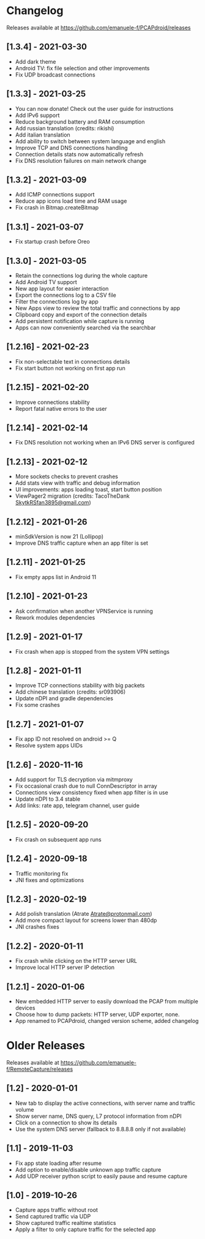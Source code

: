 # Changelog

Releases available at https://github.com/emanuele-f/PCAPdroid/releases

## [1.3.4] - 2021-03-30
- Add dark theme
- Android TV: fix file selection and other improvements
- Fix UDP broadcast connections

## [1.3.3] - 2021-03-25
- You can now donate! Check out the user guide for instructions
- Add IPv6 support
- Reduce background battery and RAM consumption
- Add russian translation (credits: rikishi)
- Add italian translation
- Add ability to switch between system language and english
- Improve TCP and DNS connections handling
- Connection details stats now automatically refresh
- Fix DNS resolution failures on main network change

## [1.3.2] - 2021-03-09
- Add ICMP connections support
- Reduce app icons load time and RAM usage
- Fix crash in Bitmap.createBitmap

## [1.3.1] - 2021-03-07
- Fix startup crash before Oreo

## [1.3.0] - 2021-03-05
- Retain the connections log during the whole capture
- Add Android TV support
- New app layout for easier interaction
- Export the connections log to a CSV file
- Filter the connections log by app
- New Apps view to review the total traffic and connections by app
- Clipboard copy and export of the connection details
- Add persistent notification while capture is running
- Apps can now conveniently searched via the searchbar

## [1.2.16] - 2021-02-23
- Fix non-selectable text in connections details
- Fix start button not working on first app run

## [1.2.15] - 2021-02-20
- Improve connections stability
- Report fatal native errors to the user

## [1.2.14] - 2021-02-14
- Fix DNS resolution not working when an IPv6 DNS server is configured

## [1.2.13] - 2021-02-12
- More sockets checks to prevent crashes
- Add stats view with traffic and debug information
- UI improvements: apps loading toast, start button position
- ViewPager2 migration (credits: TacoTheDank <SkytkRSfan3895@gmail.com>)

## [1.2.12] - 2021-01-26
- minSdkVersion is now 21 (Lollipop)
- Improve DNS traffic capture when an app filter is set

## [1.2.11] - 2021-01-25
- Fix empty apps list in Android 11

## [1.2.10] - 2021-01-23
- Ask confirmation when another VPNService is running
- Rework modules dependencies

## [1.2.9] - 2021-01-17
- Fix crash when app is stopped from the system VPN settings

## [1.2.8] - 2021-01-11
- Improve TCP connections stability with big packets
- Add chinese translation (credits: sr093906)
- Update nDPI and gradle dependencies
- Fix some crashes

## [1.2.7] - 2021-01-07
- Fix app ID not resolved on android >= Q
- Resolve system apps UIDs

## [1.2.6] - 2020-11-16
- Add support for TLS decryption via mitmproxy
- Fix occasional crash due to null ConnDescriptor in array
- Connections view consistency fixed when app filter is in use
- Update nDPI to 3.4 stable
- Add links: rate app, telegram channel, user guide

## [1.2.5] - 2020-09-20
- Fix crash on subsequent app runs

## [1.2.4] - 2020-09-18
- Traffic monitoring fix
- JNI fixes and optimizations

## [1.2.3] - 2020-02-19
- Add polish translation (Atrate <Atrate@protonmail.com>)
- Add more compact layout for screens lower than 480dp
- JNI crashes fixes

## [1.2.2] - 2020-01-11
- Fix crash while clicking on the HTTP server URL
- Improve local HTTP server IP detection

## [1.2.1] - 2020-01-06
- New embedded HTTP server to easily download the PCAP from multiple devices
- Choose how to dump packets: HTTP server, UDP exporter, none.
- App renamed to PCAPdroid, changed version scheme, added changelog

# Older Releases

Releases available at https://github.com/emanuele-f/RemoteCapture/releases

## [1.2] - 2020-01-01
- New tab to display the active connections, with server name and traffic volume
- Show server name, DNS query, L7 protocol information from nDPI
- Click on a connection to show its details
- Use the system DNS server (fallback to 8.8.8.8 only if not available)

## [1.1] - 2019-11-03
- Fix app state loading after resume
- Add option to enable/disable unknown app traffic capture
- Add UDP receiver python script to easily pause and resume capture

## [1.0] - 2019-10-26
- Capture apps traffic without root
- Send captured traffic via UDP
- Show captured traffic realtime statistics
- Apply a filter to only capture traffic for the selected app
